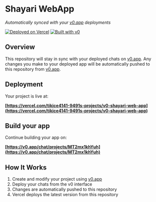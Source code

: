 # Shayari WebApp

*Automatically synced with your [v0.app](https://v0.app) deployments*

[![Deployed on Vercel](https://img.shields.io/badge/Deployed%20on-Vercel-black?style=for-the-badge&logo=vercel)](https://vercel.com/tikice4141-9491s-projects/v0-shayari-web-app)
[![Built with v0](https://img.shields.io/badge/Built%20with-v0.app-black?style=for-the-badge)](https://v0.app/chat/projects/MT2mx1khYuh)

## Overview

This repository will stay in sync with your deployed chats on [v0.app](https://v0.app).
Any changes you make to your deployed app will be automatically pushed to this repository from [v0.app](https://v0.app).

## Deployment

Your project is live at:

**[https://vercel.com/tikice4141-9491s-projects/v0-shayari-web-app](https://vercel.com/tikice4141-9491s-projects/v0-shayari-web-app)**

## Build your app

Continue building your app on:

**[https://v0.app/chat/projects/MT2mx1khYuh](https://v0.app/chat/projects/MT2mx1khYuh)**

## How It Works

1. Create and modify your project using [v0.app](https://v0.app)
2. Deploy your chats from the v0 interface
3. Changes are automatically pushed to this repository
4. Vercel deploys the latest version from this repository
